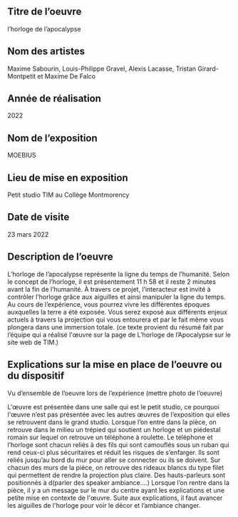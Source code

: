 ## Titre de l’oeuvre
l’horloge de l’apocalypse

## Nom des artistes
Maxime Sabourin, Louis-Philippe Gravel, Alexis Lacasse, Tristan Girard-Montpetit et Maxime De Falco

## Année de réalisation
2022

## Nom de l’exposition
MOEBIUS

## Lieu de mise en exposition
Petit studio TIM au Collège Montmorency

## Date de visite
23 mars 2022

## Description de l’oeuvre
L’horloge de l’apocalypse représente la ligne du temps de l’humanité. Selon le concept de l’horloge, il est présentement 11 h 58 et il reste 2 minutes avant la fin de l’humanité. À travers ce projet, l’interacteur est invité à contrôler l’horloge grâce aux aiguilles et ainsi manipuler la ligne du temps. Au cours de l’expérience, vous pourrez vivre les différentes époques auxquelles la terre a été exposée. Vous serez exposé aux différents enjeux actuels à travers la projection qui vous entourera et par le fait même vous plongera dans une immersion totale. 
(ce texte provient du résumé fait par l’équipe qui a réalisé l'œuvre sur la page de L’horloge de l’Apocalypse sur le site web de TIM.)

## Explications sur la mise en place de l’oeuvre ou du dispositif
Vu d’ensemble de l’oeuvre lors de l’expérience 
(mettre photo de l’oeuvre)

L'œuvre est présentée dans une salle qui est le petit studio, ce pourquoi l'œuvre n’est pas présentée avec les autres œuvres de l’exposition qui elles se retrouvent dans le grand studio. Lorsque l’on entre dans la pièce, on retrouve dans le milieu un trépied qui soutient un horloge et un piédestal romain sur lequel on retrouve un téléphone à roulette. Le téléphone et l’horloge sont chacun reliés à des fils qui sont camouflés sous un ruban qui rend ceux-ci plus sécuritaires et réduit les risques de s’enfarger. Ils sont reliés jusqu’au bord du mur pour aller se connecter ou ils se doivent. Sur chacun des murs de la pièce, on retrouve des rideaux blancs du type filet qui permettent de rendre la projection plus claire. Des hauts-parleurs sont positionnés à d(parler des speaker ambiance….)
 Lorsque l’on rentre dans la pièce, il y a un message sur le mur du centre ayant les explications et une petite mise en contexte de l'œuvre. Suite aux explications, il faut avancer les aiguilles de l'horloge pour voir le décor et l’ambiance changer.

